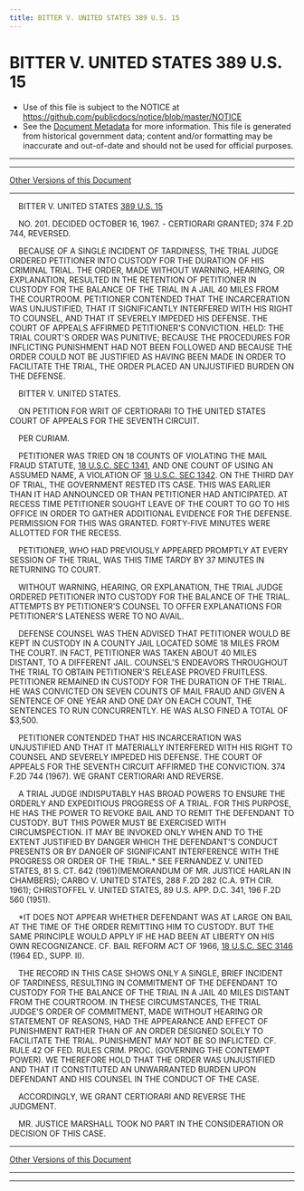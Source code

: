 ```yaml
---
title: BITTER V. UNITED STATES 389 U.S. 15
---
```


# BITTER V. UNITED STATES 389 U.S. 15

* Use of this file is subject to the NOTICE at https://github.com/publicdocs/notice/blob/master/NOTICE
* See the [Document Metadata](../../../index.md) for more information.
  This file is generated from historical government data; content and/or formatting may be inaccurate and out-of-date and should not be used for official purposes.

----------
----------

[Other Versions of this Document](https://publicdocs.github.io/go/links?ns=uslm-x&ref=%2Fus%2Fcourts%2Fscotus%2FusReporter%2F389%2F15)

----------

    BITTER V. UNITED STATES [389 U.S. 15][/us/courts/scotus/usReporter/389/15]

    NO. 201.  DECIDED OCTOBER 16, 1967.  - CERTIORARI GRANTED; 374 F.2D 744, REVERSED.

    BECAUSE OF A SINGLE INCIDENT OF TARDINESS, THE TRIAL JUDGE ORDERED PETITIONER INTO CUSTODY FOR THE DURATION OF HIS CRIMINAL TRIAL.  THE ORDER, MADE WITHOUT WARNING, HEARING, OR EXPLANATION, RESULTED IN THE RETENTION OF PETITIONER IN CUSTODY FOR THE BALANCE OF THE TRIAL IN A JAIL 40 MILES FROM THE COURTROOM.  PETITIONER CONTENDED THAT THE INCARCERATION WAS UNJUSTIFIED, THAT IT SIGNIFICANTLY INTERFERED WITH HIS RIGHT TO COUNSEL, AND THAT IT SEVERELY IMPEDED HIS DEFENSE.  THE COURT OF APPEALS AFFIRMED PETITIONER'S CONVICTION.  HELD:  THE TRIAL COURT'S ORDER WAS PUNITIVE; BECAUSE THE PROCEDURES FOR INFLICTING PUNISHMENT HAD NOT BEEN FOLLOWED AND BECAUSE THE ORDER COULD NOT BE JUSTIFIED AS HAVING BEEN MADE IN ORDER TO FACILITATE THE TRIAL, THE ORDER PLACED AN UNJUSTIFIED BURDEN ON THE DEFENSE.

    BITTER V. UNITED STATES.

    ON PETITION FOR WRIT OF CERTIORARI TO THE UNITED STATES COURT OF APPEALS FOR THE SEVENTH CIRCUIT.

    PER CURIAM.

    PETITIONER WAS TRIED ON 18 COUNTS OF VIOLATING THE MAIL FRAUD STATUTE, [18 U.S.C. SEC 1341][/us/usc/t18/s1341], AND ONE COUNT OF USING AN ASSUMED NAME, A VIOLATION OF [18 U.S.C. SEC 1342][/us/usc/t18/s1342].  ON THE THIRD DAY OF TRIAL, THE GOVERNMENT RESTED ITS CASE.  THIS WAS EARLIER THAN IT HAD ANNOUNCED OR THAN PETITIONER HAD ANTICIPATED.  AT RECESS TIME PETITIONER SOUGHT LEAVE OF THE COURT TO GO TO HIS OFFICE IN ORDER TO GATHER ADDITIONAL EVIDENCE FOR THE DEFENSE.  PERMISSION FOR THIS WAS GRANTED.  FORTY-FIVE MINUTES WERE ALLOTTED FOR THE RECESS.

    PETITIONER, WHO HAD PREVIOUSLY APPEARED PROMPTLY AT EVERY SESSION OF THE TRIAL, WAS THIS TIME TARDY BY 37 MINUTES IN RETURNING TO COURT.

    WITHOUT WARNING, HEARING, OR EXPLANATION, THE TRIAL JUDGE ORDERED PETITIONER INTO CUSTODY FOR THE BALANCE OF THE TRIAL.  ATTEMPTS BY PETITIONER'S COUNSEL TO OFFER EXPLANATIONS FOR PETITIONER'S LATENESS WERE TO NO AVAIL.

    DEFENSE COUNSEL WAS THEN ADVISED THAT PETITIONER WOULD BE KEPT IN CUSTODY IN A COUNTY JAIL LOCATED SOME 18 MILES FROM THE COURT.  IN FACT, PETITIONER WAS TAKEN ABOUT 40 MILES DISTANT, TO A DIFFERENT JAIL.  COUNSEL'S ENDEAVORS THROUGHOUT THE TRIAL TO OBTAIN PETITIONER'S RELEASE PROVED FRUITLESS.  PETITIONER REMAINED IN CUSTODY FOR THE DURATION OF THE TRIAL.  HE WAS CONVICTED ON SEVEN COUNTS OF MAIL FRAUD AND GIVEN A SENTENCE OF ONE YEAR AND ONE DAY ON EACH COUNT, THE SENTENCES TO RUN CONCURRENTLY.  HE WAS ALSO FINED A TOTAL OF $3,500.

    PETITIONER CONTENDED THAT HIS INCARCERATION WAS UNJUSTIFIED AND THAT IT MATERIALLY INTERFERED WITH HIS RIGHT TO COUNSEL AND SEVERELY IMPEDED HIS DEFENSE.  THE COURT OF APPEALS FOR THE SEVENTH CIRCUIT AFFIRMED THE CONVICTION.  374 F.2D 744 (1967).  WE GRANT CERTIORARI AND REVERSE.

    A TRIAL JUDGE INDISPUTABLY HAS BROAD POWERS TO ENSURE THE ORDERLY AND EXPEDITIOUS PROGRESS OF A TRIAL.  FOR THIS PURPOSE, HE HAS THE POWER TO REVOKE BAIL AND TO REMIT THE DEFENDANT TO CUSTODY.  BUT THIS POWER MUST BE EXERCISED WITH CIRCUMSPECTION.  IT MAY BE INVOKED ONLY WHEN AND TO THE EXTENT JUSTIFIED BY DANGER WHICH THE DEFENDANT'S CONDUCT PRESENTS OR BY DANGER OF SIGNIFICANT INTERFERENCE WITH THE PROGRESS OR ORDER OF THE TRIAL.\*  SEE FERNANDEZ V. UNITED STATES, 81 S. CT. 642 (1961)(MEMORANDUM OF MR. JUSTICE HARLAN IN CHAMBERS); CARBO V. UNITED STATES, 288 F.2D 282 (C.A. 9TH CIR. 1961); CHRISTOFFEL V. UNITED STATES, 89 U.S. APP. D.C. 341, 196 F.2D 560 (1951).

    \*IT DOES NOT APPEAR WHETHER DEFENDANT WAS AT LARGE ON BAIL AT THE TIME OF THE ORDER REMITTING HIM TO CUSTODY.  BUT THE SAME PRINCIPLE WOULD APPLY IF HE HAD BEEN AT LIBERTY ON HIS OWN RECOGNIZANCE.  CF. BAIL REFORM ACT OF 1966, [18 U.S.C. SEC 3146][/us/usc/t18/s3146] (1964 ED., SUPP. II).

    THE RECORD IN THIS CASE SHOWS ONLY A SINGLE, BRIEF INCIDENT OF TARDINESS, RESULTING IN COMMITMENT OF THE DEFENDANT TO CUSTODY FOR THE BALANCE OF THE TRIAL IN A JAIL 40 MILES DISTANT FROM THE COURTROOM.  IN THESE CIRCUMSTANCES, THE TRIAL JUDGE'S ORDER OF COMMITMENT, MADE WITHOUT HEARING OR STATEMENT OF REASONS, HAD THE APPEARANCE AND EFFECT OF PUNISHMENT RATHER THAN OF AN ORDER DESIGNED SOLELY TO FACILITATE THE TRIAL.  PUNISHMENT MAY NOT BE SO INFLICTED.  CF. RULE 42 OF FED. RULES CRIM. PROC. (GOVERNING THE CONTEMPT POWER).  WE THEREFORE HOLD THAT THE ORDER WAS UNJUSTIFIED AND THAT IT CONSTITUTED AN UNWARRANTED BURDEN UPON DEFENDANT AND HIS COUNSEL IN THE CONDUCT OF THE CASE.

    ACCORDINGLY, WE GRANT CERTIORARI AND REVERSE THE JUDGMENT.

    MR. JUSTICE MARSHALL TOOK NO PART IN THE CONSIDERATION OR DECISION OF THIS CASE.

----------

[Other Versions of this Document](https://publicdocs.github.io/go/links?ns=uslm-x&ref=%2Fus%2Fcourts%2Fscotus%2FusReporter%2F389%2F15)

----------
----------

[/us/courts/scotus/usReporter/389/15]: https://publicdocs.github.io/go/links?ns=uslm-x&ref=%2Fus%2Fcourts%2Fscotus%2FusReporter%2F389%2F15
[/us/usc/t18/s1341]: https://publicdocs.github.io/go/links?ns=uslm&ref=%2Fus%2Fusc%2Ft18%2Fs1341
[/us/usc/t18/s1342]: https://publicdocs.github.io/go/links?ns=uslm&ref=%2Fus%2Fusc%2Ft18%2Fs1342
[/us/usc/t18/s3146]: https://publicdocs.github.io/go/links?ns=uslm&ref=%2Fus%2Fusc%2Ft18%2Fs3146


